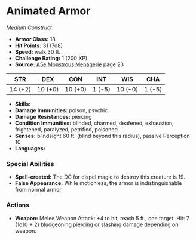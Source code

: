 # Animated Armor

*Medium* *Construct*

- **Armor Class:** 18
- **Hit Points:** 31 (7d8)
- **Speed:** walk 30 ft.
- **Challenge Rating:** 1 (200 XP)
- **Source:** [A5e Monstrous Menagerie](https://enpublishingrpg.com/products/level-up-monstrous-menagerie-a5e) page 23

| STR | DEX | CON | INT | WIS | CHA |
| --- | --- | --- | --- | --- | --- |
| 14 (+2) | 10 (+0) | 10 (+0) | 1 (-5) | 10 (+0) | 1 (-5) |

- **Skills:** 
- **Damage Immunities:** poison, psychic
- **Damage Resistances:** piercing
- **Condition Immunities:** blinded, charmed, deafened, exhaustion, frightened, paralyzed, petrified, poisoned
- **Senses:** blindsight 60 ft. (blind beyond this radius), passive Perception 10
- **Languages:** 

### Special Abilities

- **Spell-created:** The DC for dispel magic to destroy this creature is 19.
- **False Appearance:** While motionless, the armor is indistinguishable from normal armor.

### Actions

- **Weapon:** Melee Weapon Attack: +4 to hit, reach 5 ft., one target. Hit: 7 (1d10 + 2) bludgeoning  piercing  or slashing damage  depending on weapon.


